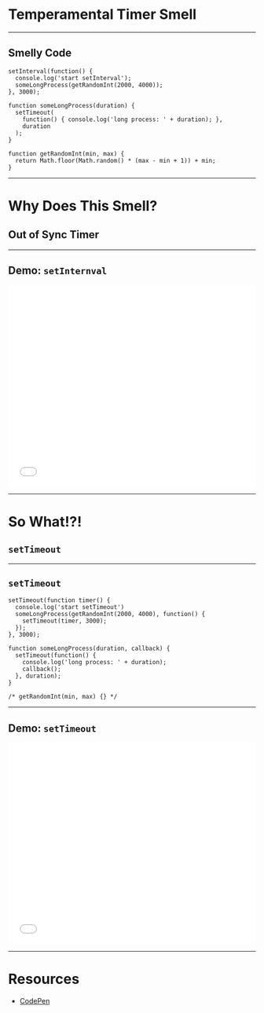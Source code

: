# Temperamental Timer Smell
<!-- .slide: data-state="statusLint statusLint--easy statusRule statusRule--none statusSkill statusSkill--junior" -->

------

## Smelly Code
<!-- .slide: data-title="Temperamental Timer" data-state="title statusLint statusLint--easy statusRule statusRule--none statusSkill statusSkill--junior" data-background="#222" -->

<pre class="language-javascript"><code>setInterval(function() {
  console.log('start setInterval');
  someLongProcess(getRandomInt(2000, 4000));
}, 3000);

function someLongProcess(duration) {
  setTimeout(
    function() { console.log('long process: ' + duration); },
    duration
  );  
}

function getRandomInt(min, max) {
  return Math.floor(Math.random() * (max - min + 1)) + min;
}
</code></pre>

------

# Why Does This Smell?
<!-- .slide: data-title="Temperamental Timer" data-state="title statusLint statusLint--easy statusRule statusRule--none statusSkill statusSkill--junior" data-background="#222" -->

## Out of Sync Timer <!-- .element class="fragment" -->

------

## Demo: `setInternval`
<!-- .slide: data-title="Temperamental Timer" data-state="title statusLint statusLint--easy statusRule statusRule--none statusSkill statusSkill--junior" data-background="#222" -->

<!-- <iframe height='410' scrolling='no' src='//codepen.io/elijahmanor/embed/bNQmzP/?height=410' frameborder='no' allowtransparency='true' allowfullscreen='true' style='width: 100%;'>See the Pen <a href='http://codepen.io/elijahmanor/pen/bNQmzP/'>bNQmzP</a> by Elijah Manor (<a href='http://codepen.io/elijahmanor'>@elijahmanor</a>) on <a href='http://codepen.io'>CodePen</a>.
</iframe> -->
<iframe height='410' scrolling='no' src='./codepen/codepen_temperamental_timer_setinterval/index.html?height=410' frameborder='no' allowtransparency='true' allowfullscreen='true' style='width: 100%;'>See the Pen <a href='http://codepen.io/elijahmanor/pen/bNQmzP/'>bNQmzP</a> by Elijah Manor (<a href='http://codepen.io/elijahmanor'>@elijahmanor</a>) on <a href='http://codepen.io'>CodePen</a>.
</iframe>

------

# So What!?!
<!-- .slide: data-title="Temperamental Timer" data-state="title statusLint statusLint--easy statusRule statusRule--none statusSkill statusSkill--junior" data-background="#222" -->

## `setTimeout` <!-- .element class="fragment" -->

------

## `setTimeout`
<!-- .slide: data-title="Temperamental Timer" data-state="title statusLint statusLint--easy statusRule statusRule--none statusSkill statusSkill--mid statusSkill--change" data-background="#222" -->

<pre class="language-javascript"><code>setTimeout(function timer() {
  console.log('start setTimeout')
  someLongProcess(getRandomInt(2000, 4000), function() {
    setTimeout(timer, 3000);
  });
}, 3000);

function someLongProcess(duration, callback) {
  setTimeout(function() {
    console.log('long process: ' + duration);
    callback();
  }, duration);  
}

/* getRandomInt(min, max) {} */
</code></pre>

------

## Demo: `setTimeout`
<!-- .slide: data-title="Temperamental Timer" data-state="title statusLint statusLint--easy statusRule statusRule--none statusSkill statusSkill--mid" data-background="#222" -->

<!-- <iframe height='410' scrolling='no' src='//codepen.io/elijahmanor/embed/raQQay/?height=410' frameborder='no' allowtransparency='true' allowfullscreen='true' style='width: 100%;'>See the Pen <a href='http://codepen.io/elijahmanor/pen/raQQay/'>raQQay</a> by Elijah Manor (<a href='http://codepen.io/elijahmanor'>@elijahmanor</a>) on <a href='http://codepen.io'>CodePen</a>.
</iframe> -->
<iframe height='410' scrolling='no' src='./codepen/codepen_temperamental_timer_settimeout/index.html?height=410' frameborder='no' allowtransparency='true' allowfullscreen='true' style='width: 100%;'>See the Pen <a href='http://codepen.io/elijahmanor/pen/raQQay/'>raQQay</a> by Elijah Manor (<a href='http://codepen.io/elijahmanor'>@elijahmanor</a>) on <a href='http://codepen.io'>CodePen</a>.
</iframe>

------

# Resources
<!-- .slide: data-title="Temperamental Timer" data-state="title statusLint statusLint--easy statusRule statusRule--none statusSkill statusSkill--mid" data-background="#222" -->

* [CodePen](http://codepen.io/elijahmanor/pen/yyQppR?editors=001)
